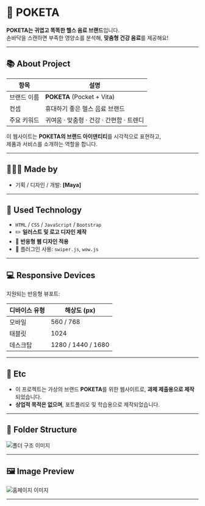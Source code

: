 # 🧃 POKETA

**POKETA는 귀엽고 똑똑한 헬스 음료 브랜드**입니다.  
손바닥을 스캔하면 부족한 영양소를 분석해, **맞춤형 건강 음료**를 제공해요!  

---

## 📚 About Project

| 항목         | 설명                                                    |
|--------------|---------------------------------------------------------|
| 브랜드 이름  | **POKETA** (Pocket + Vita)                             |
| 컨셉         | 휴대하기 좋은 헬스 음료 브랜드                         |
| 주요 키워드  | 귀여움 · 맞춤형 · 건강 · 간편함 · 트렌디             |

이 웹사이트는 **POKETA의 브랜드 아이덴티티**를 시각적으로 표현하고,  
제품과 서비스를 소개하는 역할을 합니다.

---

## 👩🏻‍💻 Made by

- 기획 / 디자인 / 개발: **[Maya]**

---

## 👾 Used Technology

- `HTML` / `CSS` / `JavaScript` / `Bootstrap`
- ✏️ **일러스트 및 로고 디자인 제작**
- 📱 **반응형 웹 디자인 적용**
- 🔌 플러그인 사용: `swiper.js`, `wow.js`

---

## 💻 Responsive Devices

지원되는 반응형 뷰포트:

| 디바이스 유형 | 해상도 (px)         |
|---------------|---------------------|
| 모바일        | 560 / 768           |
| 태블릿        | 1024                |
| 데스크탑      | 1280 / 1440 / 1680  |

---

## 👀 Etc

- 이 프로젝트는 가상의 브랜드 **POKETA**를 위한 웹사이트로, **과제 제출용으로 제작**되었습니다.
- **상업적 목적은 없으며**, 포트폴리오 및 학습용으로 제작되었습니다.

---

## 📁 Folder Structure

![폴더 구조 이미지](https://github.com/user-attachments/assets/e3659da1-7764-4ca2-aa44-d7b4412c7605)

---

## 🖼 Image Preview

![홈페이지 이미지](https://github.com/user-attachments/assets/c8b05b80-d730-4d80-9482-9193ac613bf5)

---
